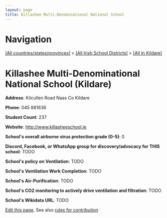 ```yaml
---
layout: page
title: Killashee Multi-Denominational National School
---
```

# Navigation

[[All countries/states/provinces]](../../..) > [[All Irish School Districts]](../..) > [[All In Kildare]](..)

# Killashee Multi-Denominational National School (Kildare)

**Address**: Kilcullen Road Naas Co Kildare

**Phone**: 045 881636

**Student Count**: 237

**Website**: <http://www.killasheeschool.ie>

**School's overall airborne virus protection grade (0-5)**: 0

**Discord, Facebook, or WhatsApp group for discovery/advocacy for THIS school**: TODO

**School's policy on Ventilation**: TODO

**School's Ventilation Work Completion**: TODO

**School's Air-Purification**: TODO

**School's CO2 monitoring to actively drive ventilation and filtration**: TODO

**School's Wikidata URL**: TODO


[Edit this page](https://github.com/ventilate-schools/Ireland/edit/main/./Kildare/Killashee_Multi-Denominational_National_School.md). See also [rules for contribution](../../../contribution-rules/)